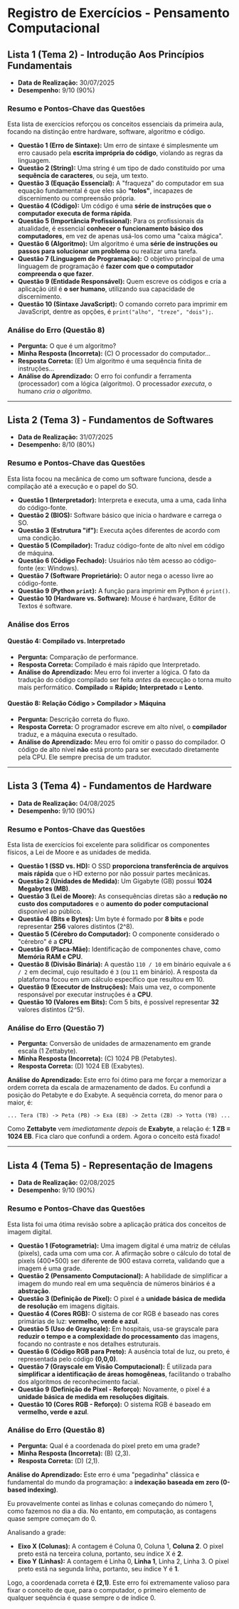 # Registro de Exercícios - Pensamento Computacional

## Lista 1 (Tema 2) - Introdução Aos Princípios Fundamentais
- **Data de Realização:** 30/07/2025
- **Desempenho:** 9/10 (90%)

### Resumo e Pontos-Chave das Questões

Esta lista de exercícios reforçou os conceitos essenciais da primeira aula, focando na distinção entre hardware, software, algoritmo e código.

- **Questão 1 (Erro de Sintaxe):** Um erro de sintaxe é simplesmente um erro causado pela **escrita imprópria do código**, violando as regras da linguagem.
- **Questão 2 (String):** Uma string é um tipo de dado constituído por uma **sequência de caracteres**, ou seja, um texto.
- **Questão 3 (Equação Essencial):** A "fraqueza" do computador em sua equação fundamental é que eles são **"tolos"**, incapazes de discernimento ou compreensão própria.
- **Questão 4 (Código):** Um código é uma **série de instruções que o computador executa de forma rápida**.
- **Questão 5 (Importância Profissional):** Para os profissionais da atualidade, é essencial **conhecer o funcionamento básico dos computadores**, em vez de apenas usá-los como uma "caixa mágica".
- **Questão 6 (Algoritmo):** Um algoritmo é uma **série de instruções ou passos para solucionar um problema** ou realizar uma tarefa.
- **Questão 7 (Linguagem de Programação):** O objetivo principal de uma linguagem de programação é **fazer com que o computador compreenda o que fazer**.
- **Questão 9 (Entidade Responsável):** Quem escreve os códigos e cria a aplicação útil é **o ser humano**, utilizando sua capacidade de discernimento.
- **Questão 10 (Sintaxe JavaScript):** O comando correto para imprimir em JavaScript, dentre as opções, é `print("alho", "treze", "dois");`.

### Análise do Erro (Questão 8)
- **Pergunta:** O que é um algoritmo?
- **Minha Resposta (Incorreta):** (C) O processador do computador...
- **Resposta Correta:** (E) Um algoritmo é uma sequência finita de instruções...
- **Análise do Aprendizado:** O erro foi confundir a ferramenta (processador) com a lógica (algoritmo). O processador *executa*, o humano *cria o algoritmo*.

---

## Lista 2 (Tema 3) - Fundamentos de Softwares
- **Data de Realização:** 31/07/2025
- **Desempenho:** 8/10 (80%)

### Resumo e Pontos-Chave das Questões
Esta lista focou na mecânica de como um software funciona, desde a compilação até a execução e o papel do SO.

- **Questão 1 (Interpretador):** Interpreta e executa, uma a uma, cada linha do código-fonte.
- **Questão 2 (BIOS):** Software básico que inicia o hardware e carrega o SO.
- **Questão 3 (Estrutura "if"):** Executa ações diferentes de acordo com uma condição.
- **Questão 5 (Compilador):** Traduz código-fonte de alto nível em código de máquina.
- **Questão 6 (Código Fechado):** Usuários não têm acesso ao código-fonte (ex: Windows).
- **Questão 7 (Software Proprietário):** O autor nega o acesso livre ao código-fonte.
- **Questão 9 (Python `print`):** A função para imprimir em Python é `print()`.
- **Questão 10 (Hardware vs. Software):** Mouse é hardware, Editor de Textos é software.

### Análise dos Erros

#### Questão 4: Compilado vs. Interpretado
- **Pergunta:** Comparação de performance.
- **Resposta Correta:** Compilado é mais rápido que Interpretado.
- **Análise do Aprendizado:** Meu erro foi inverter a lógica. O fato da tradução do código compilado ser feita *antes* da execução o torna muito mais performático. **Compilado = Rápido; Interpretado = Lento**.

#### Questão 8: Relação Código > Compilador > Máquina
- **Pergunta:** Descrição correta do fluxo.
- **Resposta Correta:** O programador escreve em alto nível, o **compilador** traduz, e a máquina executa o resultado.
- **Análise do Aprendizado:** Meu erro foi omitir o passo do compilador. O código de alto nível **não** está pronto para ser executado diretamente pela CPU. Ele sempre precisa de um tradutor.

---

## Lista 3 (Tema 4) - Fundamentos de Hardware
- **Data de Realização:** 04/08/2025
- **Desempenho:** 9/10 (90%)

### Resumo e Pontos-Chave das Questões

Esta lista de exercícios foi excelente para solidificar os componentes físicos, a Lei de Moore e as unidades de medida.

- **Questão 1 (SSD vs. HD):** O SSD **proporciona transferência de arquivos mais rápida** que o HD externo por não possuir partes mecânicas.
- **Questão 2 (Unidades de Medida):** Um Gigabyte (GB) possui **1024 Megabytes (MB)**.
- **Questão 3 (Lei de Moore):** As consequências diretas são a **redução no custo dos computadores** e o **aumento do poder computacional** disponível ao público.
- **Questão 4 (Bits e Bytes):** Um byte é formado por **8 bits** e pode representar **256** valores distintos (2^8).
- **Questão 5 (Cérebro do Computador):** O componente considerado o "cérebro" é a **CPU**.
- **Questão 6 (Placa-Mãe):** Identificação de componentes chave, como **Memória RAM e CPU**.
- **Questão 8 (Divisão Binária):** A questão `110 / 10` em binário equivale a `6 / 2` em decimal, cujo resultado é `3` (ou `11` em binário). A resposta da plataforma focou em um cálculo específico que resultou em 10.
- **Questão 9 (Executor de Instruções):** Mais uma vez, o componente responsável por executar instruções é a **CPU**.
- **Questão 10 (Valores em Bits):** Com 5 bits, é possível representar **32** valores distintos (2^5).

### Análise do Erro (Questão 7)

- **Pergunta:** Conversão de unidades de armazenamento em grande escala (1 Zettabyte).
- **Minha Resposta (Incorreta):** (C) 1024 PB (Petabytes).
- **Resposta Correta:** (D) 1024 EB (Exabytes).

**Análise do Aprendizado:**
Este erro foi ótimo para me forçar a memorizar a ordem correta da escala de armazenamento de dados. Eu confundi a posição do Petabyte e do Exabyte. A sequência correta, do menor para o maior, é:

`... Tera (TB) -> Peta (PB) -> Exa (EB) -> Zetta (ZB) -> Yotta (YB) ...`

Como **Zettabyte** vem *imediatamente depois* de **Exabyte**, a relação é: **1 ZB = 1024 EB**. Fica claro que confundi a ordem. Agora o conceito está fixado!

---

## Lista 4 (Tema 5) - Representação de Imagens
- **Data de Realização:** 02/08/2025
- **Desempenho:** 9/10 (90%)

### Resumo e Pontos-Chave das Questões

Esta lista foi uma ótima revisão sobre a aplicação prática dos conceitos de imagem digital.

- **Questão 1 (Fotogrametria):** Uma imagem digital é uma matriz de células (pixels), cada uma com uma cor. A afirmação sobre o cálculo do total de pixels (400*500) ser diferente de 900 estava correta, validando que a imagem é uma grade.
- **Questão 2 (Pensamento Computacional):** A habilidade de simplificar a imagem do mundo real em uma sequência de números binários é a **abstração**.
- **Questão 3 (Definição de Pixel):** O pixel é a **unidade básica de medida de resolução** em imagens digitais.
- **Questão 4 (Cores RGB):** O sistema de cor RGB é baseado nas cores primárias de luz: **vermelho, verde e azul**.
- **Questão 5 (Uso de Grayscale):** Em hospitais, usa-se grayscale para **reduzir o tempo e a complexidade do processamento** das imagens, focando no contraste e nos detalhes estruturais.
- **Questão 6 (Código RGB para Preto):** A ausência total de luz, ou preto, é representada pelo código **(0,0,0)**.
- **Questão 7 (Grayscale em Visão Computacional):** É utilizada para **simplificar a identificação de áreas homogêneas**, facilitando o trabalho dos algoritmos de reconhecimento facial.
- **Questão 9 (Definição de Pixel - Reforço):** Novamente, o pixel é a **unidade básica de medida em resoluções digitais**.
- **Questão 10 (Cores RGB - Reforço):** O sistema RGB é baseado em **vermelho, verde e azul**.

### Análise do Erro (Questão 8)

- **Pergunta:** Qual é a coordenada do pixel preto em uma grade?
- **Minha Resposta (Incorreta):** (B) (2,3).
- **Resposta Correta:** (D) (2,1).

**Análise do Aprendizado:**
Este erro é uma "pegadinha" clássica e fundamental do mundo da programação: a **indexação baseada em zero (0-based indexing)**.

Eu provavelmente contei as linhas e colunas começando do número 1, como fazemos no dia a dia. No entanto, em computação, as contagens quase sempre começam do 0.

Analisando a grade:
- **Eixo X (Colunas):** A contagem é Coluna 0, Coluna 1, **Coluna 2**. O pixel preto está na terceira coluna, portanto, seu índice X é **2**.
- **Eixo Y (Linhas):** A contagem é Linha 0, **Linha 1**, Linha 2, Linha 3. O pixel preto está na segunda linha, portanto, seu índice Y é **1**.

Logo, a coordenada correta é **(2,1)**. Este erro foi extremamente valioso para fixar o conceito de que, para o computador, o primeiro elemento de qualquer sequência é quase sempre o de índice 0.